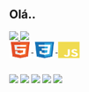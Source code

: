 <h2>Olá..</h2>
<div>
  <a href="https://github.com/Luuiz-Alves">
  <img width="46%"  src="https://github-readme-stats.vercel.app/api?username=Luuiz-Alves&show_icons=true&theme=dark&include_all_commits=true&count_private=true"/>
  <img width="45%"  src="https://github-readme-stats.vercel.app/api/top-langs/?username=Luuiz-Alves&layout=compact&langs_count=7&theme=dark"/>
</div>

<div style="display: inline_block">
  <img align="center" alt="HTML" height="30" width="40" src="https://raw.githubusercontent.com/devicons/devicon/master/icons/html5/html5-original.svg">
  <img align="center" alt="CSS" height="30" width="40" src="https://raw.githubusercontent.com/devicons/devicon/master/icons/css3/css3-original.svg">
  <img align="center" alt="Js" height="30" width="40" src="https://raw.githubusercontent.com/devicons/devicon/master/icons/javascript/javascript-plain.svg">  
</div>

##

<div>
  <a href="https://www.linkedin.com/in/luiz-alves-90a166188/" target="_blank"><img src="https://img.shields.io/badge/LinkedIn-0077B5?style=for-the-badge&logo=linkedin&logoColor=white" target="_blank"></a>
  <a href="mailto:l.alves098@gmail.com" target="_blank"><img src="https://img.shields.io/badge/Gmail-D14836?style=for-the-badge&logo=gmail&logoColor=white" target="_blank"></a>
  <a href="https://wa.me/5521994187800" target="_blank"><img src="https://img.shields.io/badge/WhatsApp-25D366?style=for-the-badge&logo=whatsapp&logoColor=white" target="_blank"></a>
  <a href="https://www.instagram.com/luuiz_8/?hl=pt-br" target="_blank"><img src="https://img.shields.io/badge/Instagram-E4405F?style=for-the-badge&logo=instagram&logoColor=white" target="_blank"></a>
  <a href="https://twitter.com/Luuiz_8" target="_blank"><img src="https://img.shields.io/badge/Twitter-1DA1F2?style=for-the-badge&logo=twitter&logoColor=white" target="_blank"></a>
</div>
